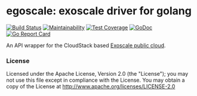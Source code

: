 egoscale: exoscale driver for golang
====================================

<a href="https://gopherize.me/gopher/9c1bc7cfe1d84cf43e477dbfc4aa86332065f1fd"><img src="gopher.png" align="right" alt=""></a>

[![Build Status](https://travis-ci.org/exoscale/egoscale.svg?branch=master)](https://travis-ci.org/exoscale/egoscale)
[![Maintainability](https://api.codeclimate.com/v1/badges/fcab3b624b7d3ca96a9d/maintainability)](https://codeclimate.com/github/exoscale/egoscale/maintainability)
[![Test Coverage](https://api.codeclimate.com/v1/badges/fcab3b624b7d3ca96a9d/test_coverage)](https://codeclimate.com/github/exoscale/egoscale/test_coverage)
[![GoDoc](https://godoc.org/github.com/exoscale/egoscale?status.svg)](https://godoc.org/github.com/exoscale/egoscale)
[![Go Report Card](https://goreportcard.com/badge/github.com/exoscale/egoscale)](https://goreportcard.com/report/github.com/exoscale/egoscale)

An API wrapper for the CloudStack based [Exoscale public cloud](https://www.exoscale.com).

### License

Licensed under the Apache License, Version 2.0 (the "License"); you
may not use this file except in compliance with the License. You may
obtain a copy of the License at
http://www.apache.org/licenses/LICENSE-2.0
